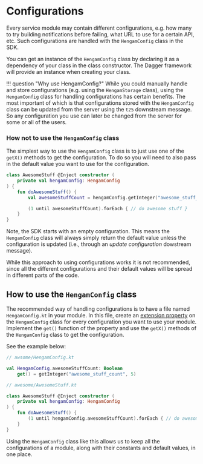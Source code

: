 # Configurations

Every service module may contain different configurations, e.g. how many to try building notifications before 
failing, what URL to use for a certain API, etc. Such configurations are handled with the
`HengamConfig` class in the SDK. 

You can get an instance of the `HengamConfig` class by declaring it as a dependency of your class in the 
class constructor. The Dagger framework will provide an instance when creating your class.

!!! question "Why use HengamConfig?"
    While you could manually handle and store configurations (e.g. using the `HengamStorage` class),
    using the `HengamConfig` class for handling configurations has certain benefits. The most important
    of which is that configurations stored with the `HengamConfig` class can be updated from the server
    using the `t25` downstream message. So any configuration you use can later be changed from the server
    for some or all of the users.



### How not to use the `HengamConfig` class

The simplest way to use the `HengamConfig` class is to just use one of the `getX()` methods to get the 
configuration. To do so you will need to also pass in the default value you want to use for the configuration.

```kotlin
class AwesomeStuff @Inject constructor (
    private val hengamConfig: HengamConfig
) {
    fun doAwesomeStuff() {
        val awesomeStuffCount = hengamConfig.getInteger("awesome_stuff_count", 5)

        (1 until awesomeStuffCount).forEach { // do awesome stuff }
    }
}
```

Note, the SDK starts with an empty configuration. This means the `HengamConfig` class will always simply
 return the default value unless the configuration is updated (i.e., through an _update configuration_ dowstream message).

While this approach to using configurations works it is not recommended, since all the different configurations and 
their default values will be spread in different parts of the code.


## How to use the `HengamConfig` class

The recommended way of handling configurations is to have a file named `HengamConfig.kt` in your module. In this file, 
create an [extension property](https://kotlinlang.org/docs/reference/extensions.html#extension-properties) on the `HengamConfig`
class for every configuration you want to use your module. Implement the `get()` function of the property and use the `getX()`
methods of the `HengamConfig` class to get the configuration.

See the example below:

```kotlin
// awsome/HengamConfig.kt

val HengamConfig.awesomeStuffCount: Boolean 
    get() = getInteger("awesome_stuff_count", 5)
```

```kotlin
// awesome/AwesomeStuff.kt

class AwesomeStuff @Inject constructor (
    private val hengamConfig: HengamConfig
) {
    fun doAwesomeStuff() {
        (1 until hengamConfig.awesomeStuffCount).forEach { // do awesome stuff }
    }
}
```

Using the `HengamConfig` class like this allows us to keep all the configurations of a module, along with their constants and default values, in one place.